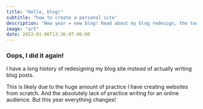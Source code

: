 ```yaml
---
title: "Hello, blog!"
subtitle: "how to create a personal site"
description: "New year = new blog! Read about my blog redesign, the tools I chose, and other helpful resources that came in handy."
image: "art"
date: 2022-01-06T13:36:07-06:00
---
```


### Oops, I did it again!

I have a long history of redesigning my blog site _instead_ of actually writing blog posts.

This is likely due to the huge amount of practice I have creating websites from scratch. And the absolutely lack of practice writing for an online audience. But this year everything changes!